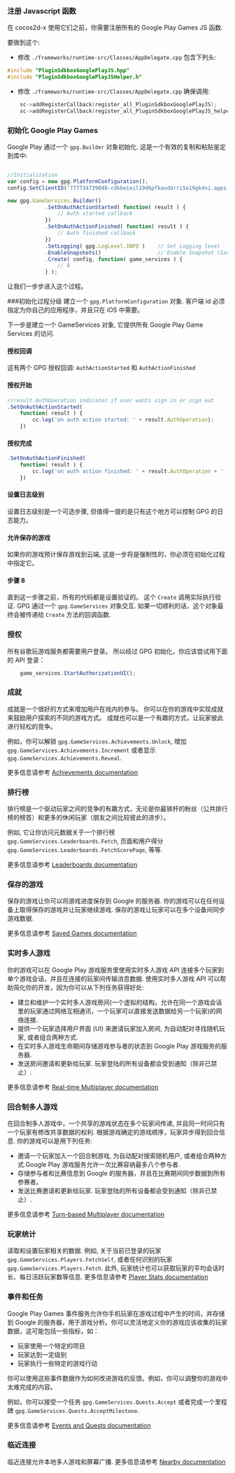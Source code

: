 
### 注册 Javascript 函数
在 cocos2d-x 使用它们之前，你需要注册所有的 Google Play Games JS 函数.

要做到这个:
* 修改 `./frameworks/runtime-src/Classes/AppDelegate.cpp` 包含下列头:
```cpp
#include "PluginSdkboxGooglePlayJS.hpp"
#include "PluginSdkboxGooglePlayJSHelper.h"
```

* 修改 `./frameworks/runtime-src/Classes/AppDelegate.cpp` 确保调用:
```cpp
    sc->addRegisterCallback(register_all_PluginSdkboxGooglePlayJS);
    sc->addRegisterCallback(register_all_PluginSdkboxGooglePlayJS_helper);
```

### 初始化 Google Play Games
Google Play 通过一个 `gpg.Builder` 对象初始化.
这是一个有效的复制和粘贴鉴定到库中:

```javascript

//Initialization
var config = new gpg.PlatformConfiguration();
config.SetClientID('777734739048-cdkbeieil19d6pfkavddrri5o19gk4ni.apps.googleusercontent.com');

new gpg.GameServices.Builder()
            .SetOnAuthActionStarted( function( result ) {
                // Auth started callback
            })
            .SetOnAuthActionFinished( function( result ) {
                // Auth finished callback
            })
            .SetLogging( gpg.LogLevel.INFO )	// Set Logging level
            .EnableSnapshots()					// Enable Snapshot (Saved Game) functionailty
            .Create( config, function( game_services ) {
                // 8
            } );
```

让我们一步步进入这个过程。

###初始化过程分级
建立一个 `gpg.PlatformConfiguration` 对象. 客户端 id 必须指定为你自己的应用程序，并且只在 iOS 中需要。

下一步是建立一个 GameServices 对象, 它提供所有 Google Play Game Services 的访问.


#### 授权回调
这有两个 GPG 授权回调: `AuthActionStarted` 和 `AuthActionFinished`

#### 授权开始

```javascript
//result.AuthOperation indicates if user wants sign in or sign out
.SetOnAuthActionStarted(
    function( result ) {
        cc.log('on auth action started: ' + result.AuthOperation);
    })
```

#### 授权完成

```javascript
.SetOnAuthActionFinished(
    function( result ) {
        cc.log('on auth action finished: ' + result.AuthOperation + ' ' + result.AuthStatus);
    })
```

#### 设置日志级别
设置日志级别是一个可选步骤, 但值得一提的是只有这个地方可以控制 GPG 的日志能力。


#### 允许保存的游戏
如果你的游戏预计保存游戏到云端, 这是一步将是强制性的，你必须在初始化过程中指定它。

#### 步骤 8
直到这一步骤之前，所有的代码都是设置验证的。
这个 `Create` 调用实际执行验证.
GPG 通过一个 `gpg.GameServices` 对象交互. 如果一切顺利的话，这个对象最终会被传递给 `Create` 方法的回调函数.

### 授权

所有谷歌玩游戏服务都需要用户登录。 所以经过 GPG 初始化，你应该尝试用下面的 API 登录：

```javascript
	game_services.StartAuthorizationUI();
```

### 成就

成就是一个很好的方式来增加用户在戏内的参与。 你可以在你的游戏中实现成就来鼓励用户探索的不同的游戏方式。 成就也可以是一个有趣的方式，让玩家彼此进行轻松的竞争。

例如，你可以解锁 `gpg.GameServices.Achievements.Unlock`, 增加 `gpg.GameServices.Achievements.Increment` 或者显示 `gpg.GameServices.Achievements.Reveal`.

更多信息请参考 [Achievements documentation](https://developers.google.com/games/services/common/concepts/achievements)

### 排行榜

排行榜是一个驱动玩家之间的竞争的有趣方式，无论是你最铁杆的粉丝（公共排行榜的榜首）和更多的休闲玩家（朋友之间比较彼此的进步）。

例如, 它让你访问元数据关于一个排行榜 `gpg.GameServices.Leaderboards.Fetch`, 页面和用户得分 `gpg.GameServices.Leaderboards.FetchScorePage`, 等等.

更多信息请参考 [Leaderboards documentation](https://developers.google.com/games/services/common/concepts/leaderboards)

### 保存的游戏

保存的游戏让你可以将游戏进度保存到 Google 的服务器. 你的游戏可以在任何设备上取得保存的游戏并让玩家继续游戏.
保存的游戏让玩家可以在多个设备间同步游戏数据.

更多信息请参考 [Saved Games documentation](https://developers.google.com/games/services/common/concepts/savedgames)

### 实时多人游戏

你的游戏可以在 Google Play 游戏服务里使用实时多人游戏 API 连接多个玩家到单个游戏会话，并且在连接的玩家间传输消息数据. 使用实时多人游戏 API 可以帮助简化你的开发，因为你可以从下列任务获得好处:

+ 建立和维护一个实时多人游戏房间(一个虚拟的结构，允许在同一个游戏会话里的玩家通过网络互相通讯，一个玩家可以直接发送数据给另一个玩家)的网络连接.
+ 提供一个玩家选择用户界面 (UI) 来邀请玩家加入房间, 为自动配对寻找随机玩家, 或者组合两种方式.
+ 在实时多人游戏生命期间存储游戏参与者的状态到 Google Play 游戏服务的服务器.
+ 发送房间邀请和更新给玩家. 玩家登陆的所有设备都会受到通知（除非已禁止）.

更多信息请参考 [Real-time Multiplayer documentation](https://developers.google.com/games/services/common/concepts/realtimeMultiplayer)

### 回合制多人游戏

在回合制多人游戏中，一个共享的游戏状态在多个玩家间传递, 并且同一时间只有一个玩家有修改共享数据的权利. 根据游戏确定的游戏顺序，玩家异步得到回合信息. 你的游戏可以是用下列任务:

+ 邀请一个玩家加入一个回合制游戏, 为自动配对搜索随机用户, 或者组合两种方式.Google Play 游戏服务允许一次比赛容纳最多八个参与者.
+ 存储参与者和比赛信息到 Google 的服务器，并且在比赛期间同步数据到所有参赛者。
+ 发送比赛邀请和更新给玩家. 玩家登陆的所有设备都会受到通知（除非已禁止）.

更多信息请参考 [Turn-based Multiplayer documentation](https://developers.google.com/games/services/common/concepts/turnbasedMultiplayer)

### 玩家统计

读取和设置玩家相关的数据.
例如, 关于当前已登录的玩家 `gpg.GameServices.Players.FetchSelf`, 或者任何识别的玩家 `gpg.GameServices.Players.Fetch`.
此外, 玩家统计也可以获取玩家的平均会话时长、每日活跃玩家数等信息. 更多信息请参考 [Player Stats documentation](https://developers.google.com/games/services/cpp/stats)


### 事件和任务

Google Play Games 事件服务允许你手机玩家在游戏过程中产生的时间，并存储到 Google 的服务器，用于游戏分析。你可以灵活地定义你的游戏应该收集的玩家数据，这可能包括一些指标，如：

+ 玩家使用一个特定的项目
+ 玩家达到一定级别
+ 玩家执行一些特定的游戏行动

你可以使用这些事件数据作为如何改进游戏的反馈。例如，你可以调整你的游戏中太难完成的内容。

例如，你可以接受一个任务 `gpg.GameServices.Quests.Accept` 或者完成一个里程碑 `gpg.GameServices.Quests.AcceptMilestone`.

更多信息请参考 [Events and Quests documentation](https://developers.google.com/games/services/common/concepts/quests)

### 临近连接
临近连接允许本地多人游戏和屏幕广播. 更多信息请参考 [Nearby documentation](https://developers.google.com/games/services/cpp/nearby)
